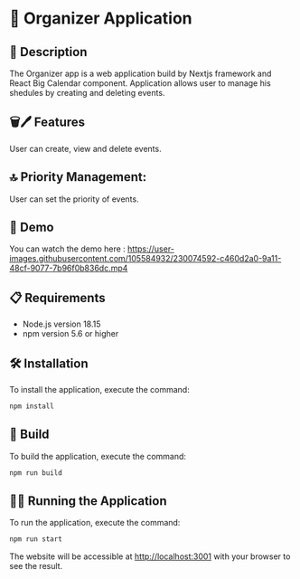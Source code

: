 # 📆 Organizer Application

## 📝 Description

The Organizer app is a web application build by Nextjs framework and React Big Calendar component. Application allows user to manage his shedules by creating and deleting events.

## 🗑️🖊️ Features

User can create, view and delete events.

## 🔝 Priority Management:

User can set the priority of events.

## 🎥 Demo

You can watch the demo here :
https://user-images.githubusercontent.com/105584932/230074592-c460d2a0-9a11-48cf-9077-7b96f0b836dc.mp4

## 📋 Requirements

- Node.js version 18.15
- npm version 5.6 or higher

## 🛠️ Installation

To install the application, execute the command:

```bash
npm install
```

## 🚧 Build

To build the application, execute the command:

```bash
npm run build
```

## 🏃‍♀️ Running the Application

To run the application, execute the command:

```bash
npm run start
```

The website will be accessible at [http://localhost:3001](http://localhost:3000) with your browser to see the result.
